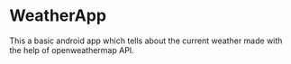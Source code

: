 # WeatherApp
This a basic android app which tells about the current weather made with the help of openweathermap API.
